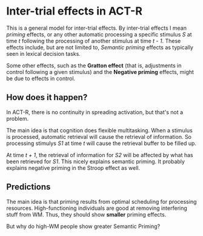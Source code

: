 # Inter-trial effects in ACT-R

This is a general model for inter-trial effects. By inter-trial
effects I mean _priming_ effects,  or any other automatic processing
a specific stimulus _S_ at time _t_ following the processing of
another stimulus at time _t - 1_. These effects include, but are not
limited to,  _Semantic priming_ effects as typically seen in lexical
decision tasks.

Some other effects, such as the __Gratton effect__ (that is,
adjustments in control following a  given stimulus) and the __Negative
priming__ effects, might be due to effects in control.

## How does it happen?

In ACT-R, there is no continuity in spreading activation, but that's
not a problem.

The main idea is that cognition does flexible multitasking. When a
stimulus is processed, automatic retrieval will cause the retrieval of
information. So processing stimulys _S1_ at time _t_ will cause the
retrieval buffer to be filled up.

At time _t + 1_, the retrieval of information for _S2_ will be
affected by what has been retrieved for _S1_. This nicely explains
semantic priming. It probably explains negative priming in the Stroop
effect as well.

## Predictions

The main idea is that priming results from optimal scheduling for
processing resources. High-functioning individuals are good at
removing interfering stuff from WM. Thus, they should show __smaller__
priming effects.

But why do high-WM people show greater Semantic Priming?
 